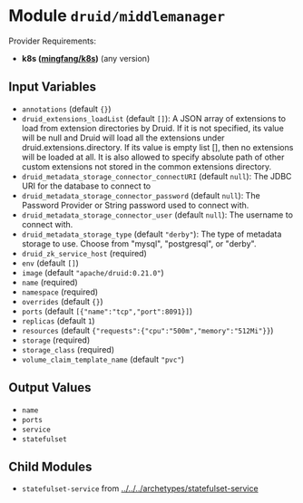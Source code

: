 
# Module `druid/middlemanager`

Provider Requirements:
* **k8s ([mingfang/k8s](https://registry.terraform.io/providers/mingfang/k8s/latest))** (any version)

## Input Variables
* `annotations` (default `{}`)
* `druid_extensions_loadList` (default `[]`): A JSON array of extensions to load from extension directories by Druid. If it is not specified, its value will be null and Druid will load all the extensions under druid.extensions.directory. If its value is empty list [], then no extensions will be loaded at all. It is also allowed to specify absolute path of other custom extensions not stored in the common extensions directory.
* `druid_metadata_storage_connector_connectURI` (default `null`): The JDBC URI for the database to connect to
* `druid_metadata_storage_connector_password` (default `null`): The Password Provider or String password used to connect with.
* `druid_metadata_storage_connector_user` (default `null`): The username to connect with.
* `druid_metadata_storage_type` (default `"derby"`): The type of metadata storage to use. Choose from "mysql", "postgresql", or "derby".
* `druid_zk_service_host` (required)
* `env` (default `[]`)
* `image` (default `"apache/druid:0.21.0"`)
* `name` (required)
* `namespace` (required)
* `overrides` (default `{}`)
* `ports` (default `[{"name":"tcp","port":8091}]`)
* `replicas` (default `1`)
* `resources` (default `{"requests":{"cpu":"500m","memory":"512Mi"}}`)
* `storage` (required)
* `storage_class` (required)
* `volume_claim_template_name` (default `"pvc"`)

## Output Values
* `name`
* `ports`
* `service`
* `statefulset`

## Child Modules
* `statefulset-service` from [../../../archetypes/statefulset-service](../../../archetypes/statefulset-service)

